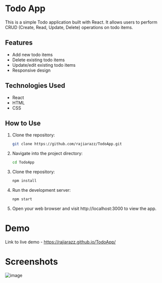 # Todo App

This is a simple Todo application built with React. It allows users to perform CRUD (Create, Read, Update, Delete) operations on todo items.

## Features

- Add new todo items
- Delete existing todo items
- Update/edit existing todo items
- Responsive design

## Technologies Used

- React
- HTML
- CSS

## How to Use

1. Clone the repository:

   ```bash
   git clone https://github.com/rajiarazz/TodoApp.git

2. Navigate into the project directory:

   ```bash
   cd TodoApp

3. Clone the repository:

   ```bash
   npm install

4. Run the development server:

   ```bash
   npm start
   
5. Open your web browser and visit http://localhost:3000 to view the app.

# Demo
Link to live demo - https://rajiarazz.github.io/TodoApp/

# Screenshots

![image](https://github.com/rajiarazz/TodoApp/assets/85434007/2635710b-4bb2-4d35-952c-98ff927cf54c)

